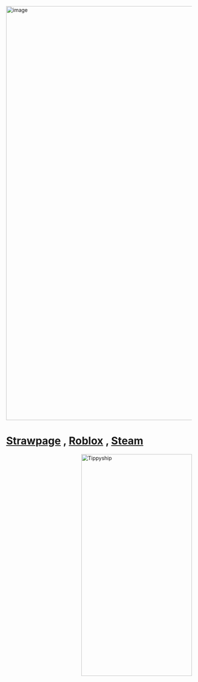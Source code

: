 <img width="2269" height="1120" alt="image" src="https://github.com/user-attachments/assets/744d5d02-50bf-4953-80e5-e9633c0316a0" />

# [Strawpage](https://springlovers.straw.page) , [Roblox](https://www.roblox.com/users/1488136027/profile) , [Steam](https://steamcommunity.com/id/ontheheights/)

<img align="right" width="300" height="600" alt="Tippyship" src="https://github.com/user-attachments/assets/6a2eb84d-6d84-4400-8670-4b841a31d489" />

<!--
**TlppyShlp/TlppyShlp** is a ✨ _special_ ✨ repository because its `README.md` (this file) appears on your GitHub profile.

Here are some ideas to get you started:

- 🔭 I’m currently working on ...
- 🌱 I’m currently learning ...
- 👯 I’m looking to collaborate on ...
- 🤔 I’m looking for help with ...
- 💬 Ask me about ...
- 📫 How to reach me: ...
- 😄 Pronouns: ...
- ⚡ Fun fact: ...
-->
